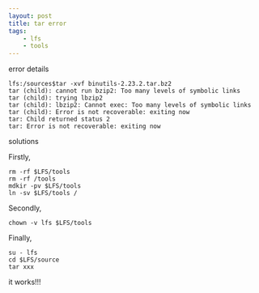 ```yaml
---
layout: post
title: tar error
tags:
    - lfs
    - tools
---
```


error details
>
	lfs:/sources$tar -xvf binutils-2.23.2.tar.bz2 
	tar (child): cannot run bzip2: Too many levels of symbolic links
	tar (child): trying lbzip2
	tar (child): lbzip2: Cannot exec: Too many levels of symbolic links
	tar (child): Error is not recoverable: exiting now
	tar: Child returned status 2
	tar: Error is not recoverable: exiting now

solutions

Firstly,
>
	rm -rf $LFS/tools
	rm -rf /tools
	mdkir -pv $LFS/tools
	ln -sv $LFS/tools /

Secondly,
>
	chown -v lfs $LFS/tools

Finally,
>	
	su - lfs
	cd $LFS/source
	tar xxx
it works!!!

